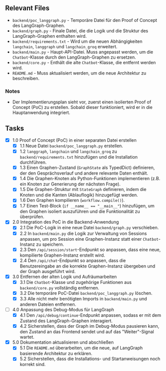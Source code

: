## Relevant Files

- `backend/poc_langgraph.py` - Temporäre Datei für den Proof of Concept des LangGraph-Graphen.
- `backend/graph.py` - Finale Datei, die die Logik und die Struktur des LangGraph-Graphen enthalten wird.
- `backend/requirements.txt` - Wird um die neuen Abhängigkeiten `langchain`, `langgraph` und `langchain_groq` erweitert.
- `backend/main.py` - Haupt-API-Datei. Muss angepasst werden, um die `Chatbot`-Klasse durch den LangGraph-Graphen zu ersetzen.
- `backend/core.py` - Enthält die alte `Chatbot`-Klasse, die entfernt werden wird.
- `README.md` - Muss aktualisiert werden, um die neue Architektur zu beschreiben.

### Notes

- Der Implementierungsplan sieht vor, zuerst einen isolierten Proof of Concept (PoC) zu erstellen. Sobald dieser funktioniert, wird er in die Hauptanwendung integriert.

## Tasks

- [x] 1.0 Proof of Concept (PoC) in einer separaten Datei erstellen
  - [x] 1.1 Neue Datei `backend/poc_langgraph.py` erstellen.
  - [x] 1.2 `langgraph`, `langchain` und `langchain_groq` zu `backend/requirements.txt` hinzufügen und die Installation durchführen.
  - [x] 1.3 Einen Graphen-Zustand (`GraphState` als TypedDict) definieren, der den Gesprächsverlauf und andere relevante Daten enthält.
  - [x] 1.4 Die Graphen-Knoten als Python-Funktionen implementieren (z.B. ein Knoten zur Generierung der nächsten Frage).
  - [x] 1.5 Die Graphen-Struktur mit `StateGraph` definieren, indem die Knoten und die Kanten (Ablauflogik) hinzugefügt werden.
  - [x] 1.6 Den Graphen kompilieren (`workflow.compile()`).
  - [x] 1.7 Einen Test-Block (`if __name__ == "__main__"`) hinzufügen, um den Graphen isoliert auszuführen und die Funktionalität zu überprüfen.
- [x] 2.0 Integration des PoC in die Backend-Anwendung
  - [x] 2.1 Die PoC-Logik in eine neue Datei `backend/graph.py` verschieben.
  - [x] 2.2 In `backend/main.py` die Logik zur Verwaltung von Sessions anpassen, um pro Session eine Graphen-Instanz statt einer `Chatbot`-Instanz zu speichern.
  - [x] 2.3 Den `/api/session/start`-Endpunkt so anpassen, dass eine neue, kompilierte Graphen-Instanz erstellt wird.
  - [x] 2.4 Den `/api/chat`-Endpunkt so anpassen, dass die Benutzereingabe an die korrekte Graphen-Instanz übergeben und der Graph ausgeführt wird.
- [x] 3.0 Entfernen der alten Logik und Aufräumarbeiten
  - [x] 3.1 Die `Chatbot`-Klasse und zugehörige Funktionen aus `backend/core.py` vollständig entfernen.
  - [x] 3.2 Die temporäre PoC-Datei `backend/poc_langgraph.py` löschen.
  - [x] 3.3 Alle nicht mehr benötigten Imports in `backend/main.py` und anderen Dateien entfernen.
- [ ] 4.0 Anpassung des Debug-Modus für LangGraph
  - [x] 4.1 Den `/api/debug/continue`-Endpunkt anpassen, sodass er mit dem Zustand des LangGraph-Graphen interagiert.
  - [x] 4.2 Sicherstellen, dass der Graph im Debug-Modus pausieren kann, den Zustand an das Frontend sendet und auf das "Weiter"-Signal wartet.
- [x] 5.0 Dokumentation aktualisieren und abschließen
  - [x] 5.1 Die `README.md` überarbeiten, um die neue, auf LangGraph basierende Architektur zu erklären.
  - [x] 5.2 Sicherstellen, dass die Installations- und Startanweisungen noch korrekt sind. 